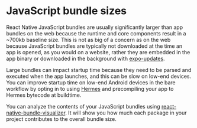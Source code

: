# JavaScript bundle sizes

React Native JavaScript bundles are usually significantly larger than app bundles on the web because the runtime and core components result in a ~700kb baseline size. This is not as big of a concern as on the web because JavaScript bundles are typically not downloaded at the time an app is opened, as you would on a website, rather they are embedded in the app binary or downloaded in the background with [expo-updates](https://docs.expo.io/versions/latest/sdk/updates/).

Large bundles can impact startup time because they need to be parsed and executed when the app launches, and this can be slow on low-end devices. You can improve startup time on low-end Android devices in the bare workflow by opting in to using [Hermes](https://hermesengine.dev/) and precompiling your app to Hermes bytecode at buildtime.

You can analyze the contents of your JavaScript bundles using [react-native-bundle-visualizer](https://github.com/IjzerenHein/react-native-bundle-visualizer). It will show you how much each package in your project contributes to the overall bundle size.
